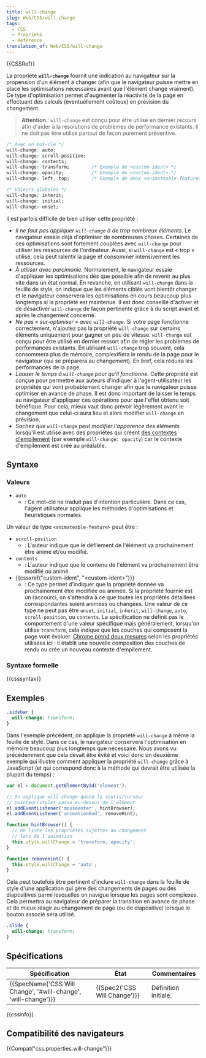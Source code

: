 ```yaml
---
title: will-change
slug: Web/CSS/will-change
tags:
  - CSS
  - Propriété
  - Reference
translation_of: Web/CSS/will-change
---
```


{{CSSRef}}

La propriété **`will-change`** fournit une indication au navigateur sur la propension d'un élément à changer (afin que le navigateur puisse mettre en place les optimisations nécessaires avant que l'élément change vraiment). Ce type d'optimisation permet d'augmenter la réactivité de la page en effectuant des calculs (éventuellement coûteux) en prévision du changement.

> **Attention :** `will-change` est conçu pour être utilisé en dernier recours afin d'aider à la résolutions de problèmes de performance existants. Il ne doit pas être utilisé partout de façon purement préventive.

```css
/* Avec un mot-clé */
will-change: auto;
will-change: scroll-position;
will-change: contents;
will-change: transform;        /* Exemple de <custom-ident> */
will-change: opacity;          /* Exemple de <custom-ident> */
will-change: left, top;        /* Exemple de deux <animateable-feature> */

/* Valeurs globales */
will-change: inherit;
will-change: initial;
will-change: unset;
```

Il est parfois difficile de bien utiliser cette propriété :

- _Il ne faut pas appliquer `will-change` à de trop nombreux éléments._ Le navigateur essaie déjà d'optimiser de nombreuses choses. Certaines de ces optimisations sont fortement couplées avec `will-change` pour utiliser les ressources de l'ordinateur. Aussi, si `will-change` est « trop » utilisé, cela peut ralentir la page et consommer intensivement les ressources.
- _À utiliser avec parcimonie._ Normalement, le navigateur essaie d'appliquer les optimisations dès que possible afin de revenir au plus vite dans un état normal. En revanche, en utilisant `will-change` dans la feuille de style, on indique que les éléments ciblés vont bientôt changer et le navigateur conservera les optimisations en cours beaucoup plus longtemps si la propriété est maintenue. Il est donc conseillé d'activer et de désactiver `will-change` de façon pertinente grâce à du script avant et après le changement concerné.
- _Ne pas « sur-optimiser » avec `will-change`_. Si votre page fonctionne correctement, n'ajoutez pas la propriété `will-change` sur certains éléments uniquement pour gagner un peu de vitesse. `will-change` est conçu pour être utilisé en dernier ressort afin de régler les problèmes de performances existants. En utilisant `will-change` trop souvent, cela consommera plus de mémoire, complexifiera le rendu de la page pour le navigateur (qui se préparera au changement). En bref, cela réduira les performances de la page.
- _Laisser le temps à `will-change` pour qu'il fonctionne._ Cette propriété est conçue pour permettre aux auteurs d'indiquer à l'agent-utilisateur les propriétés qui vont probablement changer afin que le navigateur puisse optimiser en avance de phase. Il est donc important de laisser le temps au navigateur d'appliquer ces opérations pour que l'effet obtenu soit bénéfique. Pour cela, mieux vaut donc prévoir légèrement avant le changement que celui-ci aura lieu et alors modifier `will-change` en prévision.
- _Sachez que `will-change`_ _peut modifier l'apparence des éléments_ lorsqu'il est utilisé avec des propriétés qui créent [des contextes d'empilement](/fr/docs/Web/CSS/CSS_Positioning/Understanding_z_index/The_stacking_context) (par exemple `will-change: opacity`) car le contexte d'empilement est créé au préalable.

## Syntaxe

### Valeurs

- `auto`
  - : Ce mot-clé ne traduit pas d'intention particulière. Dans ce cas, l'agent utilisateur applique les méthodes d'optimisations et heuristiques normales.

Un valeur de type `<animateable-feature>` peut être :

- `scroll-position`
  - : L'auteur indique que le défilement de l'élément va prochainement être animé et/ou modifié.
- `contents`
  - : L'auteur indique que le contenu de l'élément va prochainement être modifié ou animé.
- {{cssxref("custom-ident", "&lt;custom-ident&gt;")}}
  - : Ce type permet d'indiquer que la propriété donnée va prochainement être modifiée ou animée. Si la propriété fournie est un raccourci, on s'attendra à ce que toutes les propriétés détaillées correspondantes soient animées ou changées. Une valeur de ce type ne peut pas être `unset`, `initial`, `inherit`, `will-change`, `auto`, `scroll-position`, ou `contents`. La spécification ne définit pas le comportement d'une valeur spécifique mais généralement, lorsqu'on utilise `transform`, cela indique que les couches qui composent la page vont évoluer. [Chrome prend deux mesures](https://github.com/operasoftware/devopera/pull/330) selon les propriétés utilisées ici : il établit une nouvelle composition des couches de rendu ou crée un nouveau contexte d'empilement.

### Syntaxe formelle

{{csssyntax}}

## Exemples

```css
.sidebar {
  will-change: transform;
}
```

Dans l'exemple précédent, on applique la propriété `will-change` à même la feuille de style. Dans ce cas, le navigateur conservera l'optimisation en mémoire beaucoup plus longtemps que nécessaire. Nous avons vu précédemment que cela devait être évité et voici donc un deuxième exemple qui illustre comment appliquer la propriété `will-change` grâce à JavaScript (et qui correspond donc à la méthode qui devrait être utilisée la plupart du temps) :

```js
var el = document.getElementById('element');

// On applique will-change quand la souris/curseur
// pointeur/stylet passe au-dessus de l'élément
el.addEventListener('mouseenter', hintBrowser);
el.addEventListener('animationEnd', removeHint);

function hintBrowser() {
  // On liste les propriétés sujettes au changement
  // lors de l'animation
  this.style.willChange = 'transform, opacity';
}

function removeHint() {
  this.style.willChange = 'auto';
}
```

Cela peut toutefois être pertinent d'inclure `will-change` dans la feuille de style d'une application qui gère des changements de pages ou des diapositives parmi lesquelles on navigue lorsque les pages sont complexes. Cela permettra au navigateur de préparer la transition en avance de phase et de mieux réagir au changement de page (ou de diapositive) lorsque le bouton associé sera utilisé.

```css
.slide {
  will-change: transform;
}
```

## Spécifications

| Spécification                                                                        | État                                 | Commentaires         |
| ------------------------------------------------------------------------------------ | ------------------------------------ | -------------------- |
| {{SpecName('CSS Will Change', '#will-change', 'will-change')}} | {{Spec2('CSS Will Change')}} | Définition initiale. |

{{cssinfo}}

## Compatibilité des navigateurs

{{Compat("css.properties.will-change")}}
